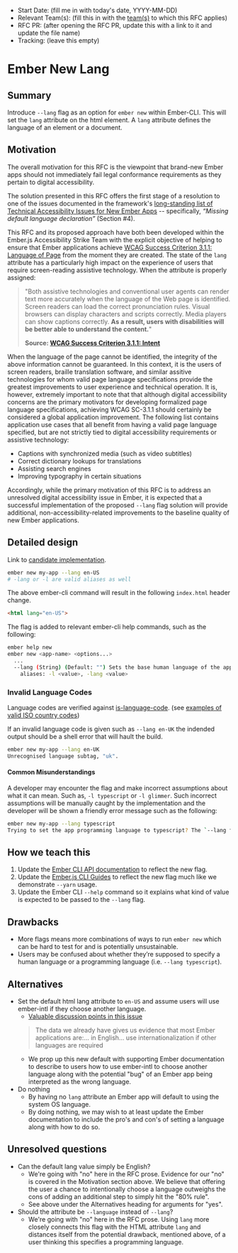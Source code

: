 - Start Date: (fill me in with today's date, YYYY-MM-DD)
- Relevant Team(s): (fill this in with the [team(s)](README.md#relevant-teams) to which this RFC applies)
- RFC PR: (after opening the RFC PR, update this with a link to it and update the file name)
- Tracking: (leave this empty)

# Ember New Lang

## Summary

Introduce `--lang` flag as an option for `ember new` within Ember-CLI. This will set the `lang` attribute on the html element. A `lang` attribute defines the language of an element or a document.

## Motivation

The overall motivation for this RFC is the viewpoint that brand-new Ember apps should not immediately fail legal conformance requirements as they pertain to digital accessibility.

The solution presented in this RFC offers the first stage of a resolution to one of the issues documented in the framework's [long-standing list of Technical Accessibility Issues for New Ember Apps](https://github.com/emberjs/rfcs/issues/595) -- specifically, *“Missing default language declaration”* (Section #4).

This RFC and its proposed approach have both been developed within the Ember.js Accessibility Strike Team with the explicit objective of helping to ensure that Ember applications achieve [WCAG Success Criterion 3.1.1: Language of Page](https://www.w3.org/WAI/WCAG21/Understanding/language-of-page.html) from the moment they are created. The state of the `lang` attribute has a particularly high impact on the experience of users that require screen-reading assistive technology. When the attribute is properly assigned:

> "Both assistive technologies and conventional user agents can render text more accurately when the language of the Web page is identified. Screen readers can load the correct pronunciation rules. Visual browsers can display characters and scripts correctly. Media players can show captions correctly. **As a result, users with disabilities will be better able to understand the content.**"
>
> **Source: [WCAG Success Criterion 3.1.1: Intent](https://www.w3.org/WAI/WCAG21/Understanding/language-of-page.html#intent)**

When the language of the page cannot be identified, the integrity of the above information cannot be guaranteed. In this context, it is the users of screen readers, braille translation software, and similar assitive technologies for whom valid page language specifications provide the greatest improvements to user experience and technical operation. It is, however, extremely important to note that that although digital accessibility concerns are the primary motivators for developing formalized page language specifications, achieving WCAG SC-3.1.1 should certainly be considered a global application improvement. The following list contains application use cases that all benefit from having a valid page language specified, but are not strictly tied to digital accessibility requirements or assistive technology:

- Captions with synchronized media (such as video subtitles)
- Correct dictionary lookups for translations
- Assisting search engines
- Improving typography in certain situations

Accordingly, while the primary motivation of this RFC is to address an unresolved digital accessibility issue in Ember, it is expected that a successful implementation of the proposed `--lang` flag solution will provide additional, non-accessibility-related improvements to the baseline quality of new Ember applications.

## Detailed design

Link to [candidate implementation](https://github.com/josephdsumner/ember-cli/compare/master...ember-new-lang-base).

```bash
ember new my-app --lang en-US
# -lang or -l are valid aliases as well
```

The above ember-cli command will result in the following `index.html` header change.

```html
<html lang="en-US">
```

The flag is added to relevant ember-cli help commands, such as the following:

```bash
ember help new
ember new <app-name> <options...>
  ...
  --lang (String) (Default: "") Sets the base human language of the application via index.html
    aliases: -l <value>, -lang <value>
```

### Invalid Language Codes

Language codes are verified against [is-language-code](https://www.npmjs.com/package/is-language-code). (see [examples of valid ISO country codes](https://en.wikipedia.org/wiki/List_of_ISO_3166_country_codes))

If an invalid language code is given such as `--lang en-UK` the indended output should be a shell error that will hault the build.

```bash
ember new my-app --lang en-UK
Unrecognised language subtag, "uk".
```

#### Common Misunderstandings

A developer may encounter the flag and make incorrect assumptions about what it can mean. Such as, `-l typescript` or `-l glimmer`. Such incorrect assumptions will be manually caught by the implementation and the developer will be shown a friendly error message such as the following:

```bash
ember new my-app --lang typescript
Trying to set the app programming language to typescript? The `--lang flag sets the base human language of the app in index.html
```

## How we teach this

1. Update the [Ember CLI API documentation](https://ember-cli.com/api/) to reflect the new flag.
2. Update the [Ember.js CLI Guides](https://cli.emberjs.com/release/basic-use/cli-commands/) to reflect the new flag much like we demonstrate `--yarn` usage.
3. Update the Ember CLI `--help` command so it explains what kind of value is expected to be passed to the `--lang` flag.

## Drawbacks

* More flags means more combinations of ways to run `ember new` which can be hard to test for and is potentially unsustainable.
* Users may be confused about whether they’re supposed to specify a human language or a programming language (i.e. `--lang typescript`).

## Alternatives

* Set the default html lang attribute to `en-US` and assume users will use ember-intl if they choose another language.
  - [Valuable discussion points in this issue](https://github.com/emberjs/rfcs/issues/595)
  > The data we already have gives us evidence that most Ember applications are:... in English... use internationalization if other languages are required
  - We prop up this new default with supporting Ember documentation to describe to users how to use ember-intl to choose another language along with the potential "bug" of an Ember app being interpreted as the wrong language.
* Do nothing
  - By having no `lang` attribute an Ember app will default to using the system OS language.
  - By doing nothing, we may wish to at least update the Ember documentation to include the pro's and con's of setting a language along with how to do so.

## Unresolved questions

* Can the default lang value simply be English?
  - We're going with "no" here in the RFC prose. Evidence for our "no" is covered in the Motivation section above. We believe that offering the user a chance to intentionally choose a language outweighs the cons of adding an additional step to simply hit the "80% rule".
  - See above under the Alternatives heading for arguments for "yes".
* Should the attribute be `--language` instead of `--lang`?
  - We're going with "no" here in the RFC prose. Using `lang` more closely connects this flag with the HTML attribute `lang` and distances itself from the potential drawback, mentioned above, of a user thinking this specifies a programming language.
